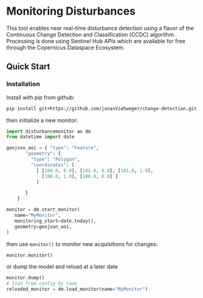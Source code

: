 # Monitoring Disturbances

This tool enables near real-time disturbance detection using a flavor of the Continuous Change Detection and Classification (CCDC) algorithm.
Processing is done using Sentinel Hub APIs which are available for free through the Copernicus Dataspace Ecosystem.

## Quick Start

### Installation

Install with pip from github:

```bash
pip install git+https://github.com/jonasViehweger/change-detection.git
```

then initialize a new monitor:

```python
import disturbancemonitor as dm
from datetime import date

geojson_aoi = { "type": "Feature",
       "geometry": {
         "type": "Polygon",
         "coordinates": [
           [ [100.0, 0.0], [101.0, 0.0], [101.0, 1.0],
             [100.0, 1.0], [100.0, 0.0] ]
           ]

       }
    }

monitor = dm.start_monitor(
   name="MyMonitor",
   monitoring_start=date.today(),
   geometry=geojson_aoi,
)
```

then use `monitor()` to monitor new acquisitions for changes:

```python
monitor.monitor()
```

or dump the model and reload at a later date

```python
monitor.dump()
# load from config by name
reloaded_monitor = dm.load_monitor(name="MyMonitor")
```
